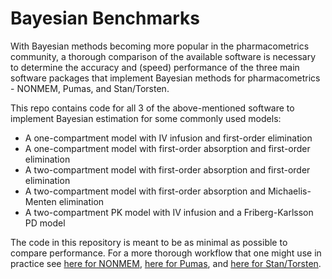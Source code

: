 # Bayesian Benchmarks

With Bayesian methods becoming more popular in the pharmacometrics community, a
thorough comparison of the available software is necessary to determine the 
accuracy and (speed) performance of the three main software packages that 
implement Bayesian methods for pharmacometrics - NONMEM, Pumas, and 
Stan/Torsten.

This repo contains code for all 3 of the above-mentioned software to implement
Bayesian estimation for some commonly used models:
  
+ A one-compartment model with IV infusion and first-order elimination 
+ A one-compartment model with first-order absorption and first-order 
elimination 
+ A two-compartment model with first-order absorption and first-order 
elimination 
+ A two-compartment model with first-order absorption and Michaelis-Menten 
elimination
+ A two-compartment PK model with IV infusion and a Friberg-Karlsson PD model

The code in this repository is meant to be as minimal as possible to compare 
performance. For a more thorough workflow that one might use in practice see
[here for NONMEM](https://github.com/metrumresearchgroup/iu-ctsi-2023-merge),
[here for Pumas](https://docs.pumas.ai/stable/basics/bayesian/), and
[here for Stan/Torsten](stanpmx.github.io).